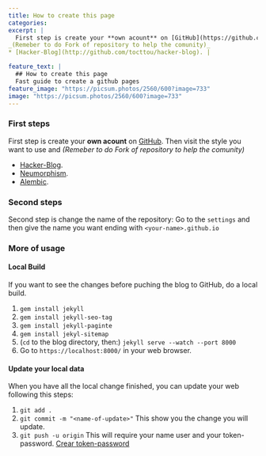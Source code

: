 ```yaml
---
title: How to create this page
categories:
excerpt: |
  First step is create your **own acount** on [GitHub](https://github.com/). Then visit the style you want to use and
_(Remeber to do Fork of repository to help the comunity)_
* [Hacker-Blog](http://github.com/tocttou/hacker-blog). |

feature_text: |
  ## How to create this page
  Fast guide to create a github pages
feature_image: "https://picsum.photos/2560/600?image=733"
image: "https://picsum.photos/2560/600?image=733"
---
```


### First steps
First step is create your **own acount** on [GitHub](https://github.com/). Then visit the style you want to use and
_(Remeber to do Fork of repository to help the comunity)_
* [Hacker-Blog](http://github.com/tocttou/hacker-blog).
* [Neumorphism](https://github.com/longpdo/neumorphism).
* [Alembic](https://github.com/daviddarnes/alembic).

<!-- more -->

### Second steps
Second step is change the name of the repository: Go to the `settings` and then give the name you want ending with `<your-name>.github.io`

### More of usage

#### Local Build
If you want to see the changes before puching the blog to GitHub, do a local build.
1. `gem install jekyll`
1. `gem install jekyll-seo-tag`
1. `gem install jekyll-paginte`
1. `gem install jekyl-sitemap`
1. (`cd` to the blog directory, then:) `jekyll serve --watch --port 8000`
1. Go to `https://localhost:8000/` in your web browser.

#### Update your local data
When you have all the local change finished, you can update your web following this steps:
1. `git add .`
1. `git commit -m "<name-of-update>"` This show you the change you will update.
1. `git push -u origin` This will require your name user and your token-password. [Crear token-password](https://docs.github.com/es/authentication/keeping-your-account-and-data-secure/creating-a-personal-access-token)
